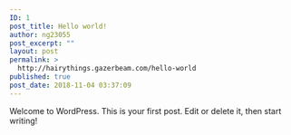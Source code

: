 ```yaml
---
ID: 1
post_title: Hello world!
author: ng23055
post_excerpt: ""
layout: post
permalink: >
  http://hairythings.gazerbeam.com/hello-world
published: true
post_date: 2018-11-04 03:37:09
---
```

Welcome to WordPress. This is your first post. Edit or delete it, then start writing!